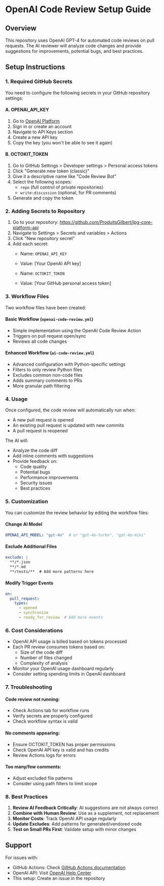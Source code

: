 # OpenAI Code Review Setup Guide

## Overview
This repository uses OpenAI GPT-4 for automated code reviews on pull requests. The AI reviewer will analyze code changes and provide suggestions for improvements, potential bugs, and best practices.

## Setup Instructions

### 1. Required GitHub Secrets

You need to configure the following secrets in your GitHub repository settings:

#### A. OPENAI_API_KEY
1. Go to [OpenAI Platform](https://platform.openai.com/)
2. Sign in or create an account
3. Navigate to API Keys section
4. Create a new API key
5. Copy the key (you won't be able to see it again)

#### B. OCTOKIT_TOKEN
1. Go to GitHub Settings > Developer settings > Personal access tokens
2. Click "Generate new token (classic)"
3. Give it a descriptive name like "Code Review Bot"
4. Select the following scopes:
   - `repo` (full control of private repositories)
   - `write:discussion` (optional, for PR comments)
5. Generate and copy the token

### 2. Adding Secrets to Repository

1. Go to your repository: https://github.com/ProduitsGilbert/lpg-core-platform-api
2. Navigate to Settings > Secrets and variables > Actions
3. Click "New repository secret"
4. Add each secret:
   - Name: `OPENAI_API_KEY`
   - Value: [Your OpenAI API key]
   
   - Name: `OCTOKIT_TOKEN`
   - Value: [Your GitHub personal access token]

### 3. Workflow Files

Two workflow files have been created:

#### Basic Workflow (`openai-code-review.yml`)
- Simple implementation using the OpenAI Code Review Action
- Triggers on pull request open/sync
- Reviews all code changes

#### Enhanced Workflow (`ai-code-review.yml`)
- Advanced configuration with Python-specific settings
- Filters to only review Python files
- Excludes common non-code files
- Adds summary comments to PRs
- More granular path filtering

### 4. Usage

Once configured, the code review will automatically run when:
- A new pull request is opened
- An existing pull request is updated with new commits
- A pull request is reopened

The AI will:
- Analyze the code diff
- Add inline comments with suggestions
- Provide feedback on:
  - Code quality
  - Potential bugs
  - Performance improvements
  - Security issues
  - Best practices

### 5. Customization

You can customize the review behavior by editing the workflow files:

#### Change AI Model
```yaml
OPENAI_API_MODEL: "gpt-4o"  # or "gpt-4o-turbo", "gpt-4o-mini"
```

#### Exclude Additional Files
```yaml
exclude: |
  **/*.json
  **/*.md
  **/tests/**  # Add more patterns here
```

#### Modify Trigger Events
```yaml
on:
  pull_request:
    types:
      - opened
      - synchronize
      - ready_for_review  # Add more events
```

### 6. Cost Considerations

- OpenAI API usage is billed based on tokens processed
- Each PR review consumes tokens based on:
  - Size of the code diff
  - Number of files changed
  - Complexity of analysis
- Monitor your OpenAI usage dashboard regularly
- Consider setting spending limits in OpenAI dashboard

### 7. Troubleshooting

#### Code review not running:
- Check Actions tab for workflow runs
- Verify secrets are properly configured
- Check workflow syntax is valid

#### No comments appearing:
- Ensure OCTOKIT_TOKEN has proper permissions
- Check OpenAI API key is valid and has credits
- Review Actions logs for errors

#### Too many/few comments:
- Adjust excluded file patterns
- Consider using path filters to limit scope

### 8. Best Practices

1. **Review AI Feedback Critically**: AI suggestions are not always correct
2. **Combine with Human Review**: Use as a supplement, not replacement
3. **Monitor Costs**: Track OpenAI API usage regularly
4. **Update Excludes**: Add patterns for generated/vendored code
5. **Test on Small PRs First**: Validate setup with minor changes

## Support

For issues with:
- GitHub Actions: Check [GitHub Actions documentation](https://docs.github.com/en/actions)
- OpenAI API: Visit [OpenAI Help Center](https://help.openai.com/)
- This setup: Create an issue in the repository